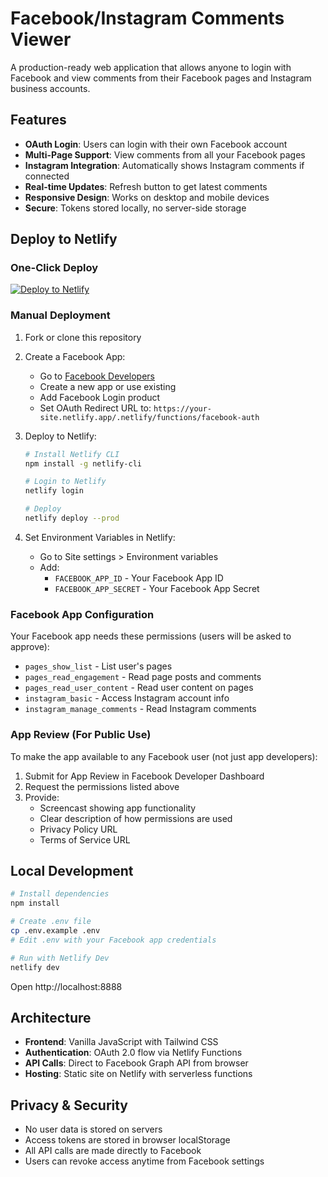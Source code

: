 # Facebook/Instagram Comments Viewer

A production-ready web application that allows anyone to login with Facebook and view comments from their Facebook pages and Instagram business accounts.

## Features

- **OAuth Login**: Users can login with their own Facebook account
- **Multi-Page Support**: View comments from all your Facebook pages
- **Instagram Integration**: Automatically shows Instagram comments if connected
- **Real-time Updates**: Refresh button to get latest comments
- **Responsive Design**: Works on desktop and mobile devices
- **Secure**: Tokens stored locally, no server-side storage

## Deploy to Netlify

### One-Click Deploy

[![Deploy to Netlify](https://www.netlify.com/img/deploy/button.svg)](https://app.netlify.com/start/deploy?repository=https://github.com/zwanderer0/facebook-instagram-viewer)

### Manual Deployment

1. Fork or clone this repository

2. Create a Facebook App:
   - Go to [Facebook Developers](https://developers.facebook.com/apps/)
   - Create a new app or use existing
   - Add Facebook Login product
   - Set OAuth Redirect URL to: `https://your-site.netlify.app/.netlify/functions/facebook-auth`

3. Deploy to Netlify:
   ```bash
   # Install Netlify CLI
   npm install -g netlify-cli

   # Login to Netlify
   netlify login

   # Deploy
   netlify deploy --prod
   ```

4. Set Environment Variables in Netlify:
   - Go to Site settings > Environment variables
   - Add:
     - `FACEBOOK_APP_ID` - Your Facebook App ID
     - `FACEBOOK_APP_SECRET` - Your Facebook App Secret

### Facebook App Configuration

Your Facebook app needs these permissions (users will be asked to approve):
- `pages_show_list` - List user's pages
- `pages_read_engagement` - Read page posts and comments
- `pages_read_user_content` - Read user content on pages
- `instagram_basic` - Access Instagram account info
- `instagram_manage_comments` - Read Instagram comments

### App Review (For Public Use)

To make the app available to any Facebook user (not just app developers):

1. Submit for App Review in Facebook Developer Dashboard
2. Request the permissions listed above
3. Provide:
   - Screencast showing app functionality
   - Clear description of how permissions are used
   - Privacy Policy URL
   - Terms of Service URL

## Local Development

```bash
# Install dependencies
npm install

# Create .env file
cp .env.example .env
# Edit .env with your Facebook app credentials

# Run with Netlify Dev
netlify dev
```

Open http://localhost:8888

## Architecture

- **Frontend**: Vanilla JavaScript with Tailwind CSS
- **Authentication**: OAuth 2.0 flow via Netlify Functions
- **API Calls**: Direct to Facebook Graph API from browser
- **Hosting**: Static site on Netlify with serverless functions

## Privacy & Security

- No user data is stored on servers
- Access tokens are stored in browser localStorage
- All API calls are made directly to Facebook
- Users can revoke access anytime from Facebook settings